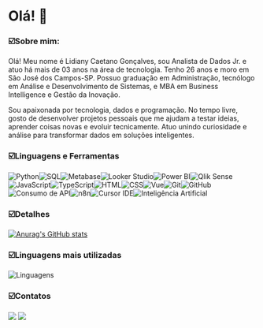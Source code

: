 # Olá! 👋

### ☑️Sobre mim:

Olá! Meu nome é Lidiany Caetano Gonçalves, sou Analista de Dados Jr. e atuo há mais de 03 anos na área de tecnologia. Tenho 26 anos e moro em São José dos Campos-SP. Possuo graduação em Administração, tecnólogo em Análise e Desenvolvimento de Sistemas, e MBA em Business Intelligence e Gestão da Inovação.

Sou apaixonada por tecnologia, dados e programação. No tempo livre, gosto de desenvolver projetos pessoais que me ajudam a testar ideias, aprender coisas novas e evoluir tecnicamente. Atuo unindo curiosidade e análise para transformar dados em soluções inteligentes.

### ☑️Linguagens e Ferramentas

<div style="display: flex; flex-wrap: wrap;">
  
  <!-- Python -->
  <img src="https://img.shields.io/badge/Python-3776AB?style=for-the-badge&logo=python&logoColor=white" alt="Python"/>

  <!-- SQL -->
  <img src="https://img.shields.io/badge/SQL-4479A1?style=for-the-badge&logo=sql&logoColor=white" alt="SQL"/>

  <!-- Metabase -->
  <img src="https://img.shields.io/badge/Metabase-509EE3?style=for-the-badge&logo=metabase&logoColor=white" alt="Metabase"/>

  <!-- Looker Studio -->
  <img src="https://img.shields.io/badge/Looker%20Studio-4285F4?style=for-the-badge&logo=looker&logoColor=white" alt="Looker Studio"/>

  <!-- Power BI -->
  <img src="https://img.shields.io/badge/Power_BI-F2C811?style=for-the-badge&logo=power-bi&logoColor=black" alt="Power BI"/>

  <!-- Qlik Sense -->
  <img src="https://img.shields.io/badge/Qlik_Sense-3EB049?style=for-the-badge&logo=qlik&logoColor=white" alt="Qlik Sense"/>
  
  <!-- JavaScript -->
  <img src="https://img.shields.io/badge/JavaScript-F7DF1E?style=for-the-badge&logo=javascript&logoColor=black" alt="JavaScript"/>

  <!-- TypeScript -->
  <img src="https://img.shields.io/badge/TypeScript-3178C6?style=for-the-badge&logo=typescript&logoColor=white" alt="TypeScript"/>

  <!-- HTML -->
  <img src="https://img.shields.io/badge/HTML5-E34F26?style=for-the-badge&logo=html5&logoColor=white" alt="HTML"/>

  <!-- CSS -->
  <img src="https://img.shields.io/badge/CSS3-1572B6?style=for-the-badge&logo=css3&logoColor=white" alt="CSS"/>

  <!-- Vue -->
  <img src="https://img.shields.io/badge/Vue.js-4FC08D?style=for-the-badge&logo=vue.js&logoColor=white" alt="Vue"/>

  <!-- Git -->
  <img src="https://img.shields.io/badge/Git-F05032?style=for-the-badge&logo=git&logoColor=white" alt="Git"/>

  <!-- GitHub -->
  <img src="https://img.shields.io/badge/GitHub-181717?style=for-the-badge&logo=github&logoColor=white" alt="GitHub"/>

  <!-- Consumo de API -->
  <img src="https://img.shields.io/badge/Consumo%20de%20API-4B8BBE?style=for-the-badge&logo=cloud&logoColor=white" alt="Consumo de API"/>

  <!-- n8n -->
  <img src="https://img.shields.io/badge/n8n-FE5D3D?style=for-the-badge&logo=n8n&logoColor=white" alt="n8n"/>

  <!-- Cursor IDE -->
  <img src="https://img.shields.io/badge/Cursor%20IDE-2F3241?style=for-the-badge&logo=cursor&logoColor=white" alt="Cursor IDE"/>

  <!-- Inteligência Artificial -->
  <img src="https://img.shields.io/badge/Inteligência%20Artificial-412991?style=for-the-badge&logo=openai&logoColor=white" alt="Inteligência Artificial"/>

</div>

### ☑️Detalhes

[![Anurag's GitHub stats](https://github-readme-stats.vercel.app/api?username=lidianycg&show_icons=true&theme=cobalt)](https://github.com/anuraghazra/github-readme-stats)

### ☑️Linguagens mais utilizadas

![Linguagens](https://github-readme-stats.vercel.app/api/top-langs/?username=lidianycg&layout=compact&theme=radical)


### ☑️Contatos
<a href="https://www.linkedin.com/in/lidiany-goncalves/" target="_blank"><img src="https://img.shields.io/badge/-LinkedIn-%230077B5?style=for-the-badge&logo=linkedin&logoColor=white" target="_blank"></a>   <a href = "mailto:lidiaany.caetano@gmail.com"><img src="https://img.shields.io/badge/Gmail-D14836?style=for-the-badge&logo=gmail&logoColor=white" target="_blank"></a>



